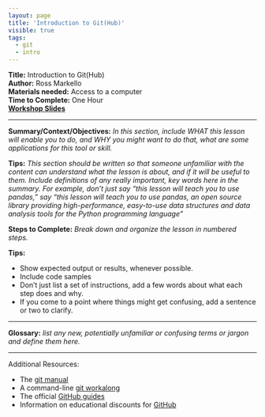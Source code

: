 ```yaml
---
layout: page
title: 'Introduction to Git(Hub)'
visible: true
tags:
  - git
  - intro
---
```


**Title:** Introduction to Git(Hub)  
**Author:** Ross Markello  
**Materials needed:** Access to a computer  
**Time to Complete:** One Hour  
[**Workshop Slides**](https://github.com/emdupre/studyGroup/blob/gh-pages/lessons/git/intro_to_git_markello.pdf)  

---



**Summary/Context/Objectives:** *In this section, include WHAT this lesson will enable you to do, and WHY you might want to do that, what are some applications for this tool or skill.* 

**Tips:**
*This section should be written so that someone unfamiliar with the content can understand what the lesson is about, and if it will be useful to them. 
Include definitions of any really important, key words here in the summary. For example, don’t just say “this lesson will teach you to use pandas,” say “this lesson will teach you to use pandas, an open source library providing high-performance, easy-to-use data structures and data analysis tools for the Python programming language”* 

**Steps to Complete:** *Break down and organize the lesson in numbered steps.*   

**Tips:** 
* Show expected output or results, whenever possible. 
* Include code samples
* Don’t just list a set of instructions, add a few words about what each step does and why.
* If you come to a point where things might get confusing, add a sentence or two to clarify.

---

**Glossary:** *list any new, potentially unfamiliar or confusing terms or jargon and define them here.*

---

Additional Resources: 
* The [git manual](https://git-scm.com/book/en/v2)
* A command-line [git workalong](https://try.github.io/)
* The official [GitHub guides](https://guides.github.com/)
* Information on educational discounts for [GitHub](https://education.github.com) 